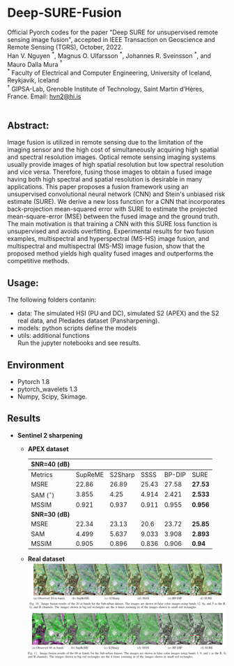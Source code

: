 # Deep-SURE-Fusion
 Official Pyorch codes for the paper "Deep SURE for unsupervised remote sensing image fusion", accepted in IEEE Transaction on Geoscience and Remote Sensing (TGRS), October, 2022.<br>
Han V. Nguyen $^\ast$, Magnus O. Ulfarsson $^\ast$,  Johannes R. Sveinsson $^\ast$, and Mauro Dalla Mura $^\dagger$ <br>
$^\ast$ Faculty of Electrical and Computer Engineering, University of Iceland, Reykjavik, Iceland<br>
$^\dagger$ GIPSA-Lab, Grenoble Institute of Technology, Saint Martin d’Hères, France.
 Email: hvn2@hi.is
 <br>
 <br>
## Abstract:<br>
Image fusion is utilized in remote sensing due to the limitation of the imaging sensor and the high cost of simultaneously acquiring high spatial and spectral resolution images. Optical remote sensing imaging systems usually provide images of high spatial resolution but low spectral resolution and vice versa. Therefore, fusing those images to obtain a fused image having both high spectral and spatial resolution is desirable in many applications. This paper proposes a fusion framework using an unsupervised convolutional neural network (CNN) and Stein's unbiased risk estimate (SURE). We derive a new loss function for a CNN that incorporates back-projection mean-squared error with SURE to estimate the projected mean-square-error (MSE) between the fused image and the ground truth. The main motivation is that training a CNN with this SURE loss function is unsupervised and avoids overfitting. Experimental results for two fusion examples, multispectral and hyperspectral (MS-HS) image fusion, and multispectral and multispectral (MS-MS) image fusion, show that the proposed method yields high quality fused images and outperforms the competitive methods.

## Usage:<br>
The following folders contanin:
- data: The simulated HSI (PU and DC), simulated S2 (APEX) and the S2 real data, and Pledades dataset (Pansharpening).
- models: python scripts define the models
- utils: additional functions<br>
Run the jupyter notebooks and see results.
## Environment
- Pytorch 1.8
- pytorch_wavelets 1.3
- Numpy, Scipy, Skimage.

## Results
- **Sentinel 2 sharpening**
	+ **APEX dataset**
	
		| SNR=40 (dB)  |         |         |       |        |           |
		|---------|---------|---------|-------|--------|-----------|
		| Metrics | SupReME | S2Sharp | SSSS  | BP-DIP | SURE      |
		| MSRE    | 22.86   | 26.89   | 25.43 | 27.58  | **27.53** |
		| SAM ($^\circ$)    | 3.855   | 4.25    | 4.914 | 2.421  | **2.533** |
		| MSSIM   | 0.921   | 0.937   | 0.911 | 0.955  | **0.956** |
		| **SNR=30 (dB)**  |         |         |       |        |           |
		| MSRE    | 22.34   | 23.13   | 20.6  | 23.72  | **25.85** |
		| SAM     | 4.499   | 5.637   | 9.033 | 3.908  | **2.893** |
		| MSSIM   | 0.905   | 0.896   | 0.836 | 0.906  | **0.94**  |

    + **Real dataset**
![image](result1.png "a title")
![image](result2.png "a title")
